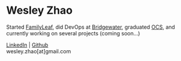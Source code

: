 # Wesley Zhao
Started [FamilyLeaf](https://techcrunch.com/2013/07/01/origami-labs-acquires-familyleaf-a-competing-private-social-network-for-families/), did DevOps at [Bridgewater](https://www.bridgewater.com/#principles-culture), graduated [OCS](https://www.marines.com/becoming-a-marine/officer/training.html), and currently working on several projects (coming soon...)


[LinkedIn](https://www.linkedin.com/in/wesleyzhao/) | [Github](https://github.com/wesleyzhao)  
wesley.zhao[at]gmail.com

